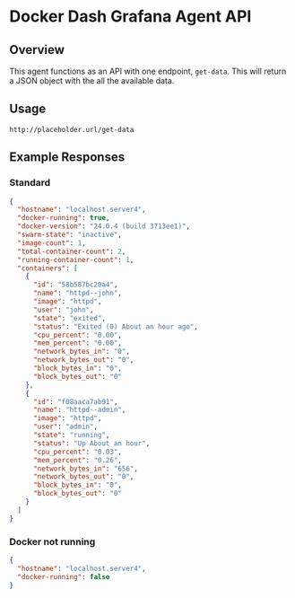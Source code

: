 # Docker Dash Grafana Agent API

## Overview

This agent functions as an API with one endpoint, `get-data`. This will return a JSON object with the all the available data.

## Usage

```
http://placeholder.url/get-data
```

## Example Responses

### Standard
``` JSON
{
  "hostname": "localhost.server4",
  "docker-running": true,
  "docker-version": "24.0.4 (build 3713ee1)",
  "swarm-state": "inactive",
  "image-count": 1,
  "total-container-count": 2,
  "running-container-count": 1,
  "containers": [
    {
      "id": "58b587bc20a4",
      "name": "httpd--john",
      "image": "httpd",
      "user": "john",
      "state": "exited",
      "status": "Exited (0) About an hour ago",
      "cpu_percent": "0.00",
      "mem_percent": "0.00",
      "network_bytes_in": "0",
      "network_bytes_out": "0",
      "block_bytes_in": "0",
      "block_bytes_out": "0"
    },
    {
      "id": "f08aaca7ab91",
      "name": "httpd--admin",
      "image": "httpd",
      "user": "admin",
      "state": "running",
      "status": "Up About an hour",
      "cpu_percent": "0.03",
      "mem_percent": "0.26",
      "network_bytes_in": "656",
      "network_bytes_out": "0",
      "block_bytes_in": "0",
      "block_bytes_out": "0"
    }
  ]
}
```

### Docker not running
``` JSON
{
  "hostname": "localhost.server4",
  "docker-running": false
}
```